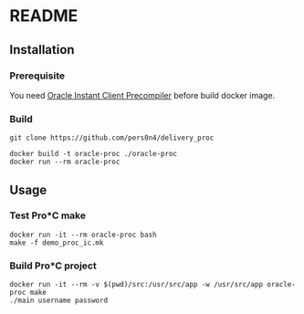 # README

## Installation

### Prerequisite

You need [Oracle Instant Client Precompiler](https://www.oracle.com/database/technologies/instant-client/precompiler-downloads.html) before build docker image.

### Build

```shell
git clone https://github.com/pers0n4/delivery_proc

docker build -t oracle-proc ./oracle-proc
docker run --rm oracle-proc
```

## Usage

### Test Pro*C make

```shell
docker run -it --rm oracle-proc bash
make -f demo_proc_ic.mk
```

### Build Pro*C project

```shell
docker run -it --rm -v $(pwd)/src:/usr/src/app -w /usr/src/app oracle-proc make
./main username password
```
